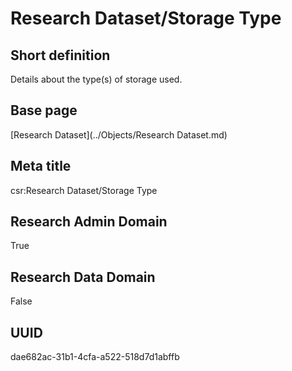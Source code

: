 # Research Dataset/Storage Type
## Short definition
Details about the type(s) of storage used.
## Base page
[Research Dataset](../Objects/Research Dataset.md)
## Meta title
csr:Research Dataset/Storage Type
## Research Admin Domain
True
## Research Data Domain
False
## UUID
dae682ac-31b1-4cfa-a522-518d7d1abffb
